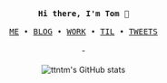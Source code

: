 <p align="center">
  <samp>
    <b>Hi there, I'm Tom</b> 🚀
    <br><br>
    <a href="https://ttntm.me">ME</a>
    &bull;
    <a href="https://ttntm.me/archive">BLOG</a>
    &bull;
    <a href="https://ttntm.me/work">WORK</a>
    &bull;
    <a href="https://ttntm.me/til">TIL</a>
    &bull;
    <a href="https://twitter.com/thet0m">TWEETS</a>
  </samp>
  <br><br>
  -
  <br><br>
  <img src="https://github-readme-stats.vercel.app/api?username=ttntm&show_icons=true&theme=graywhite&include_all_commits=true&hide_title=true" alt="ttntm's GitHub stats">
</p>
